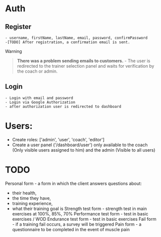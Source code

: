 # Auth
  ## Register
    - username, firstName, lastName, email, password, confirmPassword
    -[TODO] After registration, a confirmation email is sent.
  >[!WARNING]
>>**There was a problem sending emails to customers.**
    - The user is redirected to the trainer selection panel and waits for verification by the coach or admin.

  ## Login
    - Login with email and password
    - Login via Google Authorization
    - after authorization user is redirected to dashboard
  
# Users: 
  - Create roles: ['admin', 'user', 'coach', 'editor']
  - Create a user panel ('/dashboard/user') only available to the coach (Only visible users assigned to him) and the admin (Visible to all users)

# TODO
Personal form - a form in which the client answers questions about: 
  - their health, 
  - the time they have, 
  - training experience, 
  - what their training goal is
Strength test form - strength test in main exercises at 100%, 85%, 70% 
Performance test form - test in basic exercises / WOD
Endurance test form - test in basic exercises
Fail form - if a training fail occurs, a survey will be triggered
Pain form - a questionnaire to be completed in the event of muscle pain
